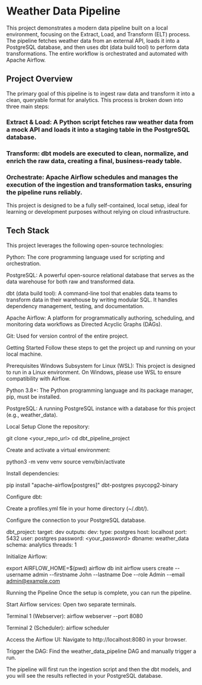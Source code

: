 # Weather Data Pipeline
This project demonstrates a modern data pipeline built on a local environment, focusing on the Extract, Load, and Transform (ELT) process. The pipeline fetches weather data from an external API, loads it into a PostgreSQL database, and then uses dbt (data build tool) to perform data transformations. The entire workflow is orchestrated and automated with Apache Airflow.

## Project Overview
The primary goal of this pipeline is to ingest raw data and transform it into a clean, queryable format for analytics. This process is broken down into three main steps:

### Extract & Load: A Python script fetches raw weather data from a mock API and loads it into a staging table in the PostgreSQL database.

### Transform: dbt models are executed to clean, normalize, and enrich the raw data, creating a final, business-ready table.

### Orchestrate: Apache Airflow schedules and manages the execution of the ingestion and transformation tasks, ensuring the pipeline runs reliably.

This project is designed to be a fully self-contained, local setup, ideal for learning or development purposes without relying on cloud infrastructure.

## Tech Stack
This project leverages the following open-source technologies:

Python: The core programming language used for scripting and orchestration.

PostgreSQL: A powerful open-source relational database that serves as the data warehouse for both raw and transformed data.

dbt (data build tool): A command-line tool that enables data teams to transform data in their warehouse by writing modular SQL. It handles dependency management, testing, and documentation.

Apache Airflow: A platform for programmatically authoring, scheduling, and monitoring data workflows as Directed Acyclic Graphs (DAGs).

Git: Used for version control of the entire project.

Getting Started
Follow these steps to get the project up and running on your local machine.

Prerequisites
Windows Subsystem for Linux (WSL): This project is designed to run in a Linux environment. On Windows, please use WSL to ensure compatibility with Airflow.

Python 3.8+: The Python programming language and its package manager, pip, must be installed.

PostgreSQL: A running PostgreSQL instance with a database for this project (e.g., weather_data).

Local Setup
Clone the repository:

git clone <your_repo_url>
cd dbt_pipeline_project

Create and activate a virtual environment:

python3 -m venv venv
source venv/bin/activate

Install dependencies:

pip install "apache-airflow[postgres]" dbt-postgres psycopg2-binary

Configure dbt:

Create a profiles.yml file in your home directory (~/.dbt/).

Configure the connection to your PostgreSQL database.

dbt_project:
  target: dev
  outputs:
    dev:
      type: postgres
      host: localhost
      port: 5432
      user: postgres
      password: <your_password>
      dbname: weather_data
      schema: analytics
      threads: 1

Initialize Airflow:

export AIRFLOW_HOME=$(pwd)
airflow db init
airflow users create --username admin --firstname John --lastname Doe --role Admin --email admin@example.com

Running the Pipeline
Once the setup is complete, you can run the pipeline.

Start Airflow services: Open two separate terminals.

Terminal 1 (Webserver): airflow webserver --port 8080

Terminal 2 (Scheduler): airflow scheduler

Access the Airflow UI: Navigate to http://localhost:8080 in your browser.

Trigger the DAG: Find the weather_data_pipeline DAG and manually trigger a run.

The pipeline will first run the ingestion script and then the dbt models, and you will see the results reflected in your PostgreSQL database.
